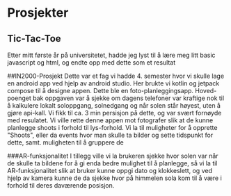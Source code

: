 # Prosjekter

## Tic-Tac-Toe
Etter mitt første år på universitetet, hadde jeg lyst til å lære meg litt basic javascript og html, og endte opp med dette som et resultat


##IN2000-Prosjekt
Dette var et fag vi hadde 4. semester hvor vi skulle lage en android app ved hjelp av android studio. 
Her brukte vi kotlin og jetpack compose til å designe appen.
Dette ble en foto-planleggingsapp.
Hoved-poenget bak oppgaven var å sjekke om dagens telefoner var kraftige nok til å kalkulere lokalt soloppgang, solnedgang og når solen står høyest, uten å gjøre api-kall. Vi fikk til ca. 3 min persisjon på dette, og var svært fornøyde med resulatet. Vi ville rette denne appen mot fotografer slik at de kunne planlegge shoots i forhold til lys-forhold. 
Vi la til muligheter for å opprette "Shoots", eller da events hvor man skulle ta bilder og sette tidspunkt for dette, samt. muligheten til å gruppere de

###AR-funksjonalitet
I tillegg ville vi la brukeren sjekke hvor solen var når de skulle ta bildene for å gi enda bedre mulighet til å planlegge, så vi la til AR-funksjonalitet slik at bruker kunne oppgi dato og klokkeslett, og ved hjelp av kamera kunne de da sjekke hvor på himmelen sola kom til å være i forhold til deres daværende posisjon.

